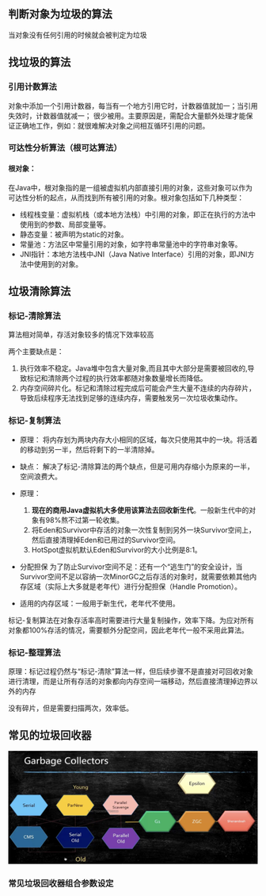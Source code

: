## 判断对象为垃圾的算法
当对象没有任何引用的时候就会被判定为垃圾
## 找垃圾的算法
### 引用计数算法
对象中添加一个引用计数器，每当有一个地方引用它时，计数器值就加一；当引用失效时，计数器值就减一；
很少被用。主要原因是，需配合大量额外处理才能保证正确地工作，例如：就很难解决对象之间相互循环引用的问题。

### 可达性分析算法（根可达算法）
#### 根对象：
在Java中，根对象指的是一组被虚拟机内部直接引用的对象，这些对象可以作为可达性分析的起点，从而找到所有被引用的对象。根对象包括如下几种类型：
* 线程栈变量：虚拟机栈（或本地方法栈）中引用的对象，即正在执行的方法中使用到的参数、局部变量等。
* 静态变量：被声明为static的对象。
* 常量池：方法区中常量引用的对象，如字符串常量池中的字符串对象等。
* JNI指针：本地方法栈中JNI（Java Native Interface）引用的对象，即JNI方法中使用到的对象。

## 垃圾清除算法

### 标记-清除算法

算法相对简单，存活对象较多的情况下效率较高

两个主要缺点是：

1. 执行效率不稳定。Java堆中包含大量对象,而且其中大部分是需要被回收的,导致标记和清除两个过程的执行效率都随对象数量增长而降低。
2. 内存空间碎片化。标记和清除过程完成后可能会产生大量不连续的内存碎片，导致后续程序无法找到足够的连续内存，需要触发另一次垃圾收集动作。

### 标记-复制算法

* 原理：
  将内存划为两块内存大小相同的区域，每次只使用其中的一块。将活着的移动到另一半，然后将剩下的一半清除掉。

* 缺点：
  解决了标记-清除算法的两个缺点，但是可用内存缩小为原来的一半，空间浪费大。

* 原理： 
  1. **现在的商用Java虚拟机大多使用该算法去回收新生代**。一般新生代中的对象有98%熬不过第一轮收集。
  2. 将Eden和Survivor中存活的对象一次性复制到另外一块Survivor空间上，然后直接清理掉Eden和已用过的Survivor空间。
  3. HotSpot虚拟机默认Eden和Survivor的大小比例是8∶1。
* 分配担保
  为了防止Survivor空间不足：还有一个“逃生门”的安全设计，当Survivor空间不足以容纳一次MinorGC之后存活的对象时，就需要依赖其他内存区域（实际上大多就是老年代）进行分配担保（Handle Promotion）。

* 适用的内存区域：一般用于新生代，老年代不使用。

标记-复制算法在对象存活率高时需要进行大量复制操作，效率下降。为应对所有对象都100%存活的情况，需要额外分配空间，因此老年代一般不采用此算法。

### 标记-整理算法

原理：标记过程仍然与“标记-清除”算法一样，但后续步骤不是直接对可回收对象进行清理，而是让所有存活的对象都向内存空间一端移动，然后直接清理掉边界以外的内存

没有碎片，但是需要扫描两次，效率低。

## 常见的垃圾回收器
![](images/垃圾回收器分类.png ':size=600x400')

### 常见垃圾回收器组合参数设定